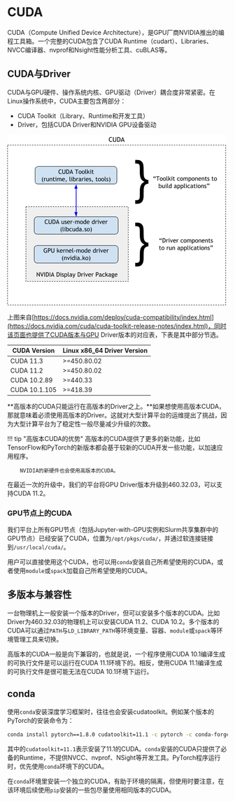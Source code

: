 # CUDA

CUDA（Compute Unified Device Architecture），是GPU厂商NVIDIA推出的编程工具箱。一个完整的CUDA包含了CUDA Runtime（cudart）、Libraries、NVCC编译器、nvprof和Nsight性能分析工具、cuBLAS等。

## CUDA与Driver

CUDA与GPU硬件、操作系统内核、GPU驱动（Driver）耦合度非常紧密。在Linux操作系统中，CUDA主要包含两部分：

* CUDA Toolkit（Library、Runtime和开发工具）
* Driver，包括CUDA Driver和NVIDIA GPU设备驱动

![Components of CUDA](../images/cuda_components.png)

上图来自[https://docs.nvidia.com/deploy/cuda-compatibility/index.html](https://docs.nvidia.com/cuda/cuda-toolkit-release-notes/index.html)，同时该页面也提供了CUDA版本与GPU Driver版本的对应表，下表是其中部分节选。

| CUDA Version  | Linux x86_64 Driver Version |
| ------------- | --------------------------- |
| CUDA 11.3     | >=450.80.02                 |
| CUDA 11.2     | >=450.80.02                 |
| CUDA 10.2.89  | >=440.33                    |
| CUDA 10.1.105 | >=418.39                    |

**高版本的CUDA只能运行在高版本的Driver之上。**如果想使用高版本CUDA，那就意味着必须使用高版本的Driver。这就对大型计算平台的运维提出了挑战，因为大型计算平台为了稳定性一般尽量减少升级的次数。

!!! tip "高版本CUDA的优势"
		高版本的CUDA提供了更多的新功能，比如TensorFlow和PyTorch的新版本都会基于较新的CUDA开发一些功能，以加速应用程序。
		
		NVIDIA的新硬件也会使用高版本的CUDA。

在最近一次的升级中，我们的平台将GPU Driver版本升级到460.32.03，可以支持CUDA 11.2。

### GPU节点上的CUDA

我们平台上所有GPU节点（包括Jupyter-with-GPU实例和Slurm共享集群中的GPU节点）已经安装了CUDA，位置为`/opt/pkgs/cuda/`，并通过软连接链接到`/usr/local/cuda/`。

用户可以直接使用这个CUDA，也可以用`conda`安装自己所希望使用的CUDA，或者使用`module`或`spack`加载自己所希望使用的CUDA。

## 多版本与兼容性

一台物理机上一般安装一个版本的Driver，但可以安装多个版本的CUDA。比如Driver为460.32.03的物理机上可以安装CUDA 11.2、CUDA 10.2。多个版本的CUDA可以通过`PATH`与`LD_LIBRARY_PATH`等环境变量、容器、`module`或`spack`等环境管理工具来切换。

高版本的CUDA一般是向下兼容的，也就是说，一个程序使用CUDA 10.1编译生成的可执行文件是可以运行在CUDA 11.1环境下的。相反，使用CUDA 11.1编译生成的可执行文件是很可能无法在CUDA 10.1环境下运行。

## conda

使用`conda`安装深度学习框架时，往往也会安装cudatoolkit。例如某个版本的PyTorch的安装命令为：

```bash
conda install pytorch==1.8.0 cudatoolkit=11.1 -c pytorch -c conda-forge
```

其中的`cudatoolkit=11.1`表示安装了11.1的CUDA。`conda`安装的CUDA只提供了必备的Runtime，不提供NVCC、nvprof、NSight等开发工具。PyTorch程序运行时，优先使用`conda`环境下的CUDA。

在`conda`环境里安装一个独立的CUDA，有助于环境的隔离，但使用时要注意，在该环境后续使用`pip`安装的一些包尽量使用相同版本的CUDA。

